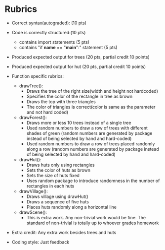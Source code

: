 # Rubrics
* Correct syntax(autograded): (10 pts)
* Code is correctly structured:(10 pts)
	* contains import statements (5 pts)
	* contains "if __name__ == "__main__":" statement (5 pts)
* Produced expected output for trees (20 pts, partial credit 10 points)
* Produced expected output for hut  (20 pts, partial credit 10 points)

* Function specific rubrics:
	* drawTree():
		* Draws the tree of the right size(width and height not hardcoded)
		* Specifies the color of the rectangle in tree as brown
		* Draws the top with three triangles
		* The color of triangles is correct(color is same as the parameter and not hard coded)
	* drawForest():
		* Draws more or less 10 trees instead of a single tree
		* Used random numbers to draw a row of trees with different shades of green (random numbers are generated  by package instead of being selected by hand and hard-coded)
		* Used random numbers to draw a row of trees placed randomly along a row (random numbers are generated  by package instead of being selected by hand and hard-coded)
	* drawHut():
		* Draws huts only using rectangles
		* Sets the color of huts as brown
		* Sets the size of huts fixed
		* Uses random package to introduce randomness in the number of rectangles in each huts
	* drawVillage():
		* Draws village using drawHut()
		* Draws a sequence of five huts
		* Places huts randomly along a horizontal line
	* drawScene():
		* This is extra work. Any non-trivial work would be fine. The standard of non-trivial is totally up to whoever grades homework
	
* Extra credit: Any extra work besides trees and huts




* Coding style: Just feedback
